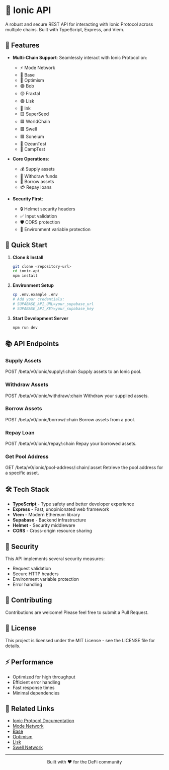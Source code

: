 # 🌊 Ionic API

A robust and secure REST API for interacting with Ionic Protocol across multiple chains. Built with TypeScript, Express, and Viem.

## 🌟 Features

- **Multi-Chain Support**: Seamlessly interact with Ionic Protocol on:
  - ⚡ Mode Network
  - 🔵 Base 
  - 🔴 Optimism
  - 🟣 Bob
  - 🟡 Fraxtal
  - 🟢 Lisk
  - 🔷 Ink
  - 🟨 SuperSeed
  - 🟦 WorldChain
  - 🟩 Swell
  - 🟪 Soneium
  - 🔘 OzeanTest
  - 🔶 CampTest

- **Core Operations**:
  - 💰 Supply assets
  - 🏦 Withdraw funds
  - 💸 Borrow assets
  - 💳 Repay loans

- **Security First**:
  - 🔒 Helmet security headers
  - ✅ Input validation
  - 🛡️ CORS protection
  - 🔐 Environment variable protection

## 🚀 Quick Start

1. **Clone & Install**
   ```bash
   git clone <repository-url>
   cd ionic-api
   npm install
   ```

2. **Environment Setup**
   ```bash
   cp .env.example .env
   # Add your credentials:
   # SUPABASE_API_URL=your_supabase_url
   # SUPABASE_API_KEY=your_supabase_key
   ```

3. **Start Development Server**
   ```bash
   npm run dev
   ```

## 📚 API Endpoints

### Supply Assets
POST /beta/v0/ionic/supply/:chain
Supply assets to an Ionic pool.

### Withdraw Assets
POST /beta/v0/ionic/withdraw/:chain
Withdraw your supplied assets.

### Borrow Assets
POST /beta/v0/ionic/borrow/:chain
Borrow assets from a pool.

### Repay Loan
POST /beta/v0/ionic/repay/:chain
Repay your borrowed assets.

### Get Pool Address
GET /beta/v0/ionic/pool-address/:chain/:asset
Retrieve the pool address for a specific asset.

## 🛠️ Tech Stack

- **TypeScript** - Type safety and better developer experience
- **Express** - Fast, unopinionated web framework
- **Viem** - Modern Ethereum library
- **Supabase** - Backend infrastructure
- **Helmet** - Security middleware
- **CORS** - Cross-origin resource sharing

## 🔐 Security

This API implements several security measures:
- Request validation
- Secure HTTP headers
- Environment variable protection
- Error handling

## 🤝 Contributing

Contributions are welcome! Please feel free to submit a Pull Request.

## 📄 License

This project is licensed under the MIT License - see the LICENSE file for details.

## ⚡ Performance

- Optimized for high throughput
- Efficient error handling
- Fast response times
- Minimal dependencies

## 🔗 Related Links

- [Ionic Protocol Documentation](https://docs.ionic.money/)
- [Mode Network](https://mode.network/)
- [Base](https://base.org/)
- [Optimism](https://optimism.io/)
- [Lisk](https://lisk.com/)
- [Swell Network](https://swellnetwork.io/)



---

<p align="center">Built with ❤️ for the DeFi community</p>
